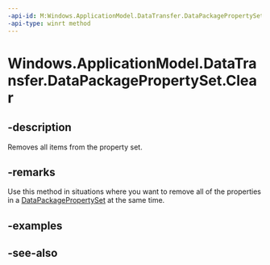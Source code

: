 ```yaml
---
-api-id: M:Windows.ApplicationModel.DataTransfer.DataPackagePropertySet.Clear
-api-type: winrt method
---
```


<!-- Method syntax
public void Clear()
-->

# Windows.ApplicationModel.DataTransfer.DataPackagePropertySet.Clear

## -description
Removes all items from the property set.

## -remarks
Use this method in situations where you want to remove all of the properties in a [DataPackagePropertySet](datapackagepropertyset.md) at the same time.

## -examples

## -see-also
